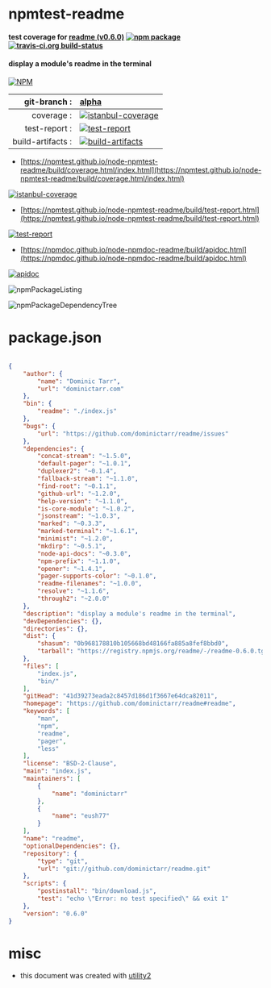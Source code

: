 # npmtest-readme

#### test coverage for  [readme (v0.6.0)](https://github.com/dominictarr/readme#readme)  [![npm package](https://img.shields.io/npm/v/npmtest-readme.svg?style=flat-square)](https://www.npmjs.org/package/npmtest-readme) [![travis-ci.org build-status](https://api.travis-ci.org/npmtest/node-npmtest-readme.svg)](https://travis-ci.org/npmtest/node-npmtest-readme)

#### display a module's readme in the terminal

[![NPM](https://nodei.co/npm/readme.png?downloads=true&downloadRank=true&stars=true)](https://www.npmjs.com/package/readme)

| git-branch : | [alpha](https://github.com/npmtest/node-npmtest-readme/tree/alpha)|
|--:|:--|
| coverage : | [![istanbul-coverage](https://npmtest.github.io/node-npmtest-readme/build/coverage.badge.svg)](https://npmtest.github.io/node-npmtest-readme/build/coverage.html/index.html)|
| test-report : | [![test-report](https://npmtest.github.io/node-npmtest-readme/build/test-report.badge.svg)](https://npmtest.github.io/node-npmtest-readme/build/test-report.html)|
| build-artifacts : | [![build-artifacts](https://npmtest.github.io/node-npmtest-readme/glyphicons_144_folder_open.png)](https://github.com/npmtest/node-npmtest-readme/tree/gh-pages/build)|

- [https://npmtest.github.io/node-npmtest-readme/build/coverage.html/index.html](https://npmtest.github.io/node-npmtest-readme/build/coverage.html/index.html)

[![istanbul-coverage](https://npmtest.github.io/node-npmtest-readme/build/screenCapture.buildCi.browser.%252Ftmp%252Fbuild%252Fcoverage.lib.html.png)](https://npmtest.github.io/node-npmtest-readme/build/coverage.html/index.html)

- [https://npmtest.github.io/node-npmtest-readme/build/test-report.html](https://npmtest.github.io/node-npmtest-readme/build/test-report.html)

[![test-report](https://npmtest.github.io/node-npmtest-readme/build/screenCapture.buildCi.browser.%252Ftmp%252Fbuild%252Ftest-report.html.png)](https://npmtest.github.io/node-npmtest-readme/build/test-report.html)

- [https://npmdoc.github.io/node-npmdoc-readme/build/apidoc.html](https://npmdoc.github.io/node-npmdoc-readme/build/apidoc.html)

[![apidoc](https://npmdoc.github.io/node-npmdoc-readme/build/screenCapture.buildCi.browser.%252Ftmp%252Fbuild%252Fapidoc.html.png)](https://npmdoc.github.io/node-npmdoc-readme/build/apidoc.html)

![npmPackageListing](https://npmtest.github.io/node-npmtest-readme/build/screenCapture.npmPackageListing.svg)

![npmPackageDependencyTree](https://npmtest.github.io/node-npmtest-readme/build/screenCapture.npmPackageDependencyTree.svg)



# package.json

```json

{
    "author": {
        "name": "Dominic Tarr",
        "url": "dominictarr.com"
    },
    "bin": {
        "readme": "./index.js"
    },
    "bugs": {
        "url": "https://github.com/dominictarr/readme/issues"
    },
    "dependencies": {
        "concat-stream": "~1.5.0",
        "default-pager": "~1.0.1",
        "duplexer2": "~0.1.4",
        "fallback-stream": "~1.1.0",
        "find-root": "~0.1.1",
        "github-url": "~1.2.0",
        "help-version": "~1.1.0",
        "is-core-module": "~1.0.2",
        "jsonstream": "~1.0.3",
        "marked": "~0.3.3",
        "marked-terminal": "~1.6.1",
        "minimist": "~1.2.0",
        "mkdirp": "~0.5.1",
        "node-api-docs": "~0.3.0",
        "npm-prefix": "~1.1.0",
        "opener": "~1.4.1",
        "pager-supports-color": "~0.1.0",
        "readme-filenames": "~1.0.0",
        "resolve": "~1.1.6",
        "through2": "~2.0.0"
    },
    "description": "display a module's readme in the terminal",
    "devDependencies": {},
    "directories": {},
    "dist": {
        "shasum": "0b968178810b105668bd48166fa885a8fef8bbd0",
        "tarball": "https://registry.npmjs.org/readme/-/readme-0.6.0.tgz"
    },
    "files": [
        "index.js",
        "bin/"
    ],
    "gitHead": "41d39273eada2c8457d186d1f3667e64dca82011",
    "homepage": "https://github.com/dominictarr/readme#readme",
    "keywords": [
        "man",
        "npm",
        "readme",
        "pager",
        "less"
    ],
    "license": "BSD-2-Clause",
    "main": "index.js",
    "maintainers": [
        {
            "name": "dominictarr"
        },
        {
            "name": "eush77"
        }
    ],
    "name": "readme",
    "optionalDependencies": {},
    "repository": {
        "type": "git",
        "url": "git://github.com/dominictarr/readme.git"
    },
    "scripts": {
        "postinstall": "bin/download.js",
        "test": "echo \"Error: no test specified\" && exit 1"
    },
    "version": "0.6.0"
}
```



# misc
- this document was created with [utility2](https://github.com/kaizhu256/node-utility2)
